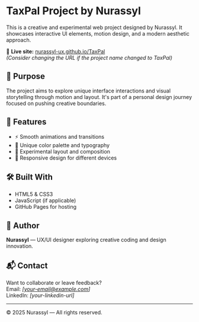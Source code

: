 # TaxPal Project by Nurassyl

This is a creative and experimental web project designed by Nurassyl. It showcases interactive UI elements, motion design, and a modern aesthetic approach.

🔗 **Live site:** [nurassyl-ux.github.io/TaxPal](https://nurassyl-ux.github.io/TaxPal/)  
*(Consider changing the URL if the project name changed to TaxPal)*

## 🎯 Purpose

The project aims to explore unique interface interactions and visual storytelling through motion and layout. It's part of a personal design journey focused on pushing creative boundaries.

## 📁 Features

- ⚡ Smooth animations and transitions  
- 🎨 Unique color palette and typography  
- 🧪 Experimental layout and composition  
- 📱 Responsive design for different devices

## 🛠️ Built With

- HTML5 & CSS3  
- JavaScript (if applicable)  
- GitHub Pages for hosting

## 👤 Author

**Nurassyl** — UX/UI designer exploring creative coding and design innovation.

## 📬 Contact

Want to collaborate or leave feedback?  
Email: *[your-email@example.com]*  
LinkedIn: *[your-linkedin-url]*

---

© 2025 Nurassyl — All rights reserved.
